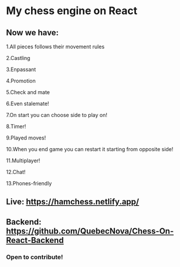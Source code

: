 # My chess engine on React

## Now we have: 
  
  1.All pieces follows their movement rules

  2.Castling

  3.Enpassant

  4.Promotion

  5.Check and mate

  6.Even stalemate!

  7.On start you can choose side to play on!

  8.Timer!

  9.Played moves!

  10.When you end game you can restart it starting from opposite side!

  11.Multiplayer!

  12.Chat!

  13.Phones-friendly


## Live: https://hamchess.netlify.app/

## Backend: https://github.com/QuebecNova/Chess-On-React-Backend

### Open to contribute!
